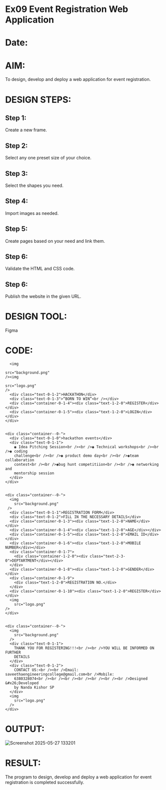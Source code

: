 # Ex09 Event Registration Web Application
# Date:
# AIM:
To design, develop and deploy a web application for event registration.

# DESIGN STEPS:
## Step 1:
Create a new frame.

## Step 2:
Select any one preset size of your choice.

## Step 3:
Select the shapes you need.

## Step 4:
Import images as needed.

## Step 5:
Create pages based on your need and link them.

## Step 6:
Validate the HTML and CSS code.

## Step 6:
Publish the website in the given URL.

# DESIGN TOOL:
Figma

# CODE:
```div class="container--0-">
  <img

src="background.png"
/><img

src="logo.png"
/>
  <div class="text-0-1-2">HACKATHON</div>
  <div class="text-0-1-3">“BORN TO WIN”<br /></div>
  <div class="container-0-1-4"><div class="text-1-2-0">REGISTER</div></div>
  <div class="container-0-1-5"><div class="text-1-2-0">LOGIN</div></div>
</div>


<div class="container--0-">
  <div class="text-0-1-0">hackathon events</div>
  <div class="text-0-1-1">
    ◉ Idea Pitching Session<br /><br />◉ Technical workshops<br /><br />◉ coding
    challenge<br /><br />◉ product demo day<br /><br />◉team collaboration
    contest<br /><br />◉bug hunt competitiion<br /><br />◉ networking and
    mentorship session
  </div>
</div>


<div class="container--0-">
  <img
    src="background.png"
 />
  <div class="text-0-1-1">REGISTRATION FORM</div>
  <div class="text-0-1-2">FILL IN THE NECESSARY DETAILS</div>
  <div class="container-0-1-3"><div class="text-1-2-0">NAME</div></div>
  <div class="container-0-1-4"><div class="text-1-2-0">AGE</div></div>
  <div class="container-0-1-5"><div class="text-1-2-0">EMAIL ID</div></div>
  <div class="container-0-1-6"><div class="text-1-2-0">MOBILE NUMBER</div></div>
  <div class="container-0-1-7">
    <div class="container-1-2-0"><div class="text-2-3-0">DEPTARTMENT</div></div>
  </div>
  <div class="container-0-1-8"><div class="text-1-2-0">GENDER</div></div>
  <div class="container-0-1-9">
    <div class="text-1-2-0">REGISTRATION NO.</div>
  </div>
  <div class="container-0-1-10"><div class="text-1-2-0">REGISTER</div></div>
  <img
    src="logo.png"
/>
</div>


<div class="container--0-">
  <img
    src="background.png"
  />
  <div class="text-0-1-1">
    THANK YOU FOR REGISTERING!!!<br /><br />YOU WILL BE INFORMED ON FURTHER
    DETAILS
  </div>
  <div class="text-0-1-2">
    CONTACT US:<br /><br />Email: saveethaengineeringcollege@gmail.com<br />Mobile:
    6380328074<br /><br /><br /><br /><br /><br /><br />Designed &#x26;Developed
    by Nanda Kishor SP
  </div>
  <img
    src="logo.png"
  />
</div>
```
# OUTPUT:
![Screenshot 2025-05-27 133201](https://github.com/user-attachments/assets/12ca2448-c6af-47fc-bb5a-288d1945b824)

# RESULT:
The program to design, develop and deploy a web application for event registration is completed successfully.
